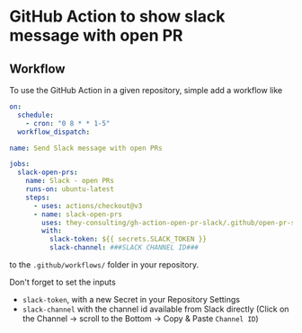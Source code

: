 # GitHub Action to show slack message with open PR

## Workflow

To use the GitHub Action in a given repository, simple add a workflow like

```yaml
on:
  schedule:
    - cron: "0 8 * * 1-5"
  workflow_dispatch:

name: Send Slack message with open PRs

jobs:
  slack-open-prs:
    name: Slack - open PRs
    runs-on: ubuntu-latest
    steps:
      - uses: actions/checkout@v3
      - name: slack-open-prs
        uses: they-consulting/gh-action-open-pr-slack/.github/open-pr-slack-action@main
        with:
          slack-token: ${{ secrets.SLACK_TOKEN }}
          slack-channel: ###SLACK CHANNEL ID###
```

to the `.github/workflows/` folder in your repository.

Don't forget to set the inputs
- `slack-token`, with a new Secret in your Repository Settings
- `slack-channel` with the channel id available from Slack directly (Click on the Channel -> scroll to the Bottom -> Copy & Paste `Channel ID`)
